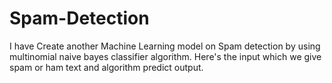 # Spam-Detection
I have Create another Machine Learning model on Spam detection by using multinomial naive bayes classifier algorithm. Here's the input which we give spam or ham text and algorithm predict output.
